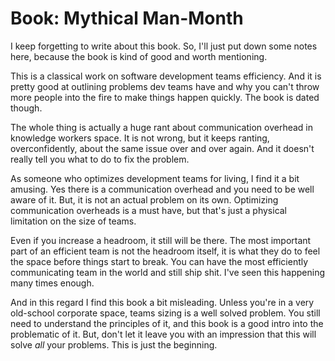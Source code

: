 # Book: Mythical Man-Month

I keep forgetting to write about this book. So, I'll just put down some notes
here, because the book is kind of good and worth mentioning.

This is a classical work on software development teams efficiency. And it is
pretty good at outlining problems dev teams have and why you can't throw more
people into the fire to make things happen quickly. The book is dated though.

The whole thing is actually a huge rant about communication overhead in knowledge
workers space. It is not wrong, but it keeps ranting, overconfidently, about the
same issue over and over again. And it doesn't really tell you what to do to fix
the problem.

As someone who optimizes development teams for living, I find it a bit amusing.
Yes there is a communication overhead and you need to be well aware of it. But,
it is not an actual problem on its own. Optimizing communication overheads is
a must have, but that's just a physical limitation on the size of teams.

Even if you increase a headroom, it still will be there. The most important part
of an efficient team is not the headroom itself, it is what they do to feel the
space before things start to break. You can have the most efficiently communicating
team in the world and still ship shit. I've seen this happening many times enough.

And in this regard I find this book a bit misleading. Unless you're in a very
old-school corporate space, teams sizing is a well solved problem. You still
need to understand the principles of it, and this book is a good intro into
the problematic of it. But, don't let it leave you with an impression that this
will solve _all_ your problems. This is just the beginning.
